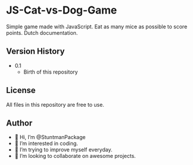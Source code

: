 # JS-Cat-vs-Dog-Game

Simple game made with JavaScript. Eat as many mice as possible to score points. Dutch documentation.

## Version History

- 0.1
  - Birth of this repository

## License

All files in this repository are free to use.

## Author

- 👋 Hi, I’m @StuntmanPackage
- 👀 I’m interested in coding.
- 🌱 I’m trying to improve myself everyday.
- 💞️ I’m looking to collaborate on awesome projects.
